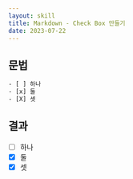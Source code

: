 ```yaml
---
layout: skill
title: Markdown - Check Box 만들기
date: 2023-07-22
---
```





## 문법

```txt
- [ ] 하나
- [x] 둘
- [X] 셋
```


## 결과

- [ ] 하나
- [x] 둘
- [X] 셋
